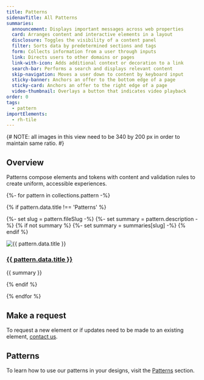```yaml
---
title: Patterns
sidenavTitle: All Patterns
summaries:
  announcement: Displays important messages across web properties
  card: Arranges content and interactive elements in a layout
  disclosure: Toggles the visibility of a content panel
  filter: Sorts data by predetermined sections and tags
  form: Collects information from a user through inputs
  link: Directs users to other domains or pages
  link-with-icon: Adds additional context or decoration to a link
  search-bar: Performs a search and displays relevant content
  skip-navigation: Moves a user down to content by keyboard input
  sticky-banner: Anchors an offer to the bottom edge of a page
  sticky-card: Anchors an offer to the right edge of a page
  video-thumbnail: Overlays a button that indicates video playback
order: 0
tags:
  - pattern
importElements: 
  - rh-tile
---
```


<link rel="stylesheet" href="{{ '/assets/packages/@rhds/elements/elements/rh-tile/rh-tile-lightdom.css' | url }}">

<style>
  .page-patterns .container .grid {
    display: grid;
    grid-template-columns: 1fr;
    gap: var(--rh-space--2xl, 32px);
    margin-block: var(--rh-space--2xl, 32px);
  }

  @container container (min-width: 567px) {
    .page-patterns .container .grid {
      grid-template-columns: 1fr 1fr;
      gap: var(--rh-space--3xl, 48px);
    }
  }

  @container container (min-width: 768px) {
    .page-patterns .container .grid {
      grid-template-columns: 1fr 1fr 1fr;
    }
  }   
</style>

{# NOTE: all images in this view need to be 340 by 200 px in order to maintain same ratio. #}

## Overview
Patterns compose elements and tokens with content and validation rules to 
create uniform, accessible experiences.

<nav class="grid">
{%- for pattern in collections.pattern -%}

  {% if pattern.data.title !== 'Patterns' %}

  {%- set slug = pattern.fileSlug -%}
  {%- set summary = pattern.description -%}
  {% if not summary %}
    {%- set summary = summaries[slug] -%}
  {% endif %}

  <rh-tile>
    <uxdot-example slot="image">
      <img src="{{ '/assets/patterns/all-patterns-' + slug + '.png' | url }}" alt="{{ pattern.data.title }}">
    </uxdot-example>
    <a slot="headline" href="{{ pattern.url }}"><h3>{{ pattern.data.title }}</h3></a>
    <p slot="footer">{{ summary }}</p>
  </rh-tile>

  {% endif %}

{% endfor %}
</nav>

## Make a request
To request a new element or if updates need to be made to an existing element, 
[contact us](mailto:digital-design-system@redhat.com).

<uxdot-feedback>
  <h2>Patterns</h2>
  <p>To learn how to use our patterns in your designs, visit the <a href="{{ '/patterns/' | url }}">Patterns</a> section.</p>
</uxdot-feedback>
